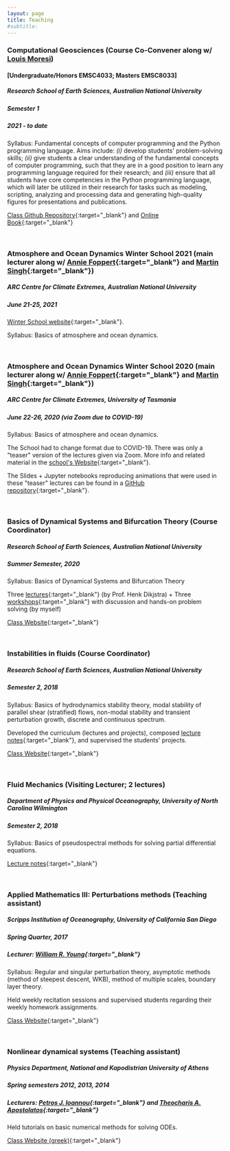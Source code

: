 ```yaml
---
layout: page
title: Teaching
#subtitle:
---
```



### Computational Geosciences (Course Co-Convener along w/ [Louis Moresi](http://www.moresi.info))
#### [Undergraduate/Honors EMSC4033; Masters EMSC8033]
##### Research School of Earth Sciences, Australian National University
##### Semester 1
##### 2021 - to date

Syllabus: Fundamental concepts of computer programming and the Python programming language. Aims include: *(i)* develop students' problem-solving skills; *(ii)* give students a clear understanding of the fundamental concepts of computer programming, such that they are in a good position to learn any programming language required for their research; and *(iii)* ensure that all students have core competencies in the Python programming language, which will later be utilized in their research for tasks such as modeling, scripting, analyzing and processing data and generating high-quality figures for presentations and publications.

[Class Github Repository][EMSC4033-repo]{:target="_blank"} and [Online Book][EMSC4033-book]{:target="_blank"}

<br>


### Atmosphere and Ocean Dynamics Winter School 2021 (main lecturer along w/ [Annie Foppert](https://scholar.google.com/citations?user=kZ8lBdoAAAAJ&hl=en){:target="_blank"} and [Martin Singh](http://singh.sci.monash.edu){:target="_blank"})
##### ARC Centre for Climate Extremes, Australian National University
##### June 21-25, 2021

[Winter School website][clexwinterschool2021]{:target="_blank"}.

Syllabus: Basics of atmosphere and ocean dynamics.

<br>


### Atmosphere and Ocean Dynamics Winter School 2020 (main lecturer along w/ [Annie Foppert](https://scholar.google.com/citations?user=kZ8lBdoAAAAJ&hl=en){:target="_blank"} and [Martin Singh](http://singh.sci.monash.edu){:target="_blank"})
##### ARC Centre for Climate Extremes, University of Tasmania
##### June 22-26, 2020 (via Zoom due to COVID-19)

Syllabus: Basics of atmosphere and ocean dynamics.

The School had to change format due to COVID-19. There was only a "teaser" version
of the lectures given via Zoom. More info and related material in the [school's Website][clexwinterschool2020]{:target="_blank"}.

 The Slides + Jupyter notebooks reproducing animations that were used in these "teaser" lectures can be found in a [GitHub repository][clexwinterschool2020repo]{:target="_blank"}.

<br>

### Basics of Dynamical Systems and Bifurcation Theory (Course Coordinator)
##### Research School of Earth Sciences, Australian National University
##### Summer Semester, 2020

Syllabus: Basics of Dynamical Systems and Bifurcation Theory

Three [lectures][DSlectures]{:target="_blank"} (by Prof. Henk Dikjstra) + Three [workshops][DSworkshops]{:target="_blank"} with discussion and hands-on problem solving (by myself)

[Class Website][dynamicaslsystems-anu]{:target="_blank"}


<br>

### Instabilities in fluids (Course Coordinator)
##### Research School of Earth Sciences, Australian National University
##### Semester 2, 2018

Syllabus: Basics of hydrodynamics stability theory, modal stability of parallel shear (stratified) flows, non-modal stability and transient perturbation growth, discrete and continuous spectrum.

Developed the curriculum (lectures and projects), composed [lecture notes][instabilities-anu-notes]{:target="_blank"}, and supervised the students' projects.

[Class Website][instabilities-anu]{:target="_blank"}

<br>

### Fluid Mechanics (Visiting Lecturer; 2 lectures)
##### Department of Physics and Physical Oceanography, University of North Carolina Wilmington
##### Semester 2, 2018

Syllabus: Basics of pseudospectral methods for solving partial differential equations.

[Lecture notes][pseudospectral-uncw]{:target="_blank"}

<br>

### Applied Mathematics III: Perturbations methods (Teaching assistant)
##### Scripps Institution of Oceanography, University of California San Diego
##### Spring Quarter, 2017
##### Lecturer: [William R. Young][wryoung]{:target="_blank"}

Syllabus: Regular and singular perturbation theory, asymptotic methods (method of steepest descent, WKB), method of multiple scales, boundary layer theory.

Held weekly recitation sessions and supervised students regarding their weekly homework assignments.

[Class Website][appliedmath3-sio]{:target="_blank"}

<br>

### Nonlinear dynamical systems (Teaching assistant)
##### Physics Department, National and Kapodistrian University of Athens
##### Spring semesters 2012, 2013, 2014
##### Lecturers: [Petros J. Ioannou][pji]{:target="_blank"} and [Theocharis A. Apostolatos][thapostol]{:target="_blank"}

Held tutorials on basic numerical methods for solving ODEs.

[Class Website (greek)][nonlin-nkua]{:target="_blank"}



[clexwinterschool2020]: https://climateextremes.org.au/clex-virtual-winter-school-2020/
[clexwinterschool2021]: https://climateextremes.org.au/winter-school-2021-atmosphere-and-ocean-dynamics/
[clexwinterschool2020repo]: https://github.com/navidcy/CLExWinterSchool2020
[dynamicaslsystems-anu]: https://github.com/ClimateFluidPhysics-ANU/DynamicalSystems-BifurcationTheory
[DSlectures]: https://github.com/ClimateFluidPhysics-ANU/DynamicalSystems-BifurcationTheory/tree/master/lectures
[DSworkshops]: https://github.com/ClimateFluidPhysics-ANU/DynamicalSystems-BifurcationTheory/tree/master/workshops
[instabilities-anu]: https://github.com/navidcy/Instabilities-in-Fluids
[instabilities-anu-notes]: http://nbviewer.jupyter.org/github/navidcy/Instabilities-in-Fluids/tree/master/lectures/
[EMSC4033-book]: https://anu-rses-education.github.io/EMSC-4033/FrontPage.html
[EMSC4033-repo]: https://github.com/ANU-RSES-Education/EMSC-4033
[pseudospectral-uncw]: https://github.com/navidcy/PseudospectralTutorial/tree/master/UNCW2018
[appliedmath3-sio]: http://pordlabs.ucsd.edu/wryoung/SIO203C_Old.html
[nonlin-nkua]: http://users.uoa.gr/~pjioannou/nonlin/
[wryoung]: http://pordlabs.ucsd.edu/wryoung/
[pji]: http://users.uoa.gr/~pjioannou/
[thapostol]: http://users.uoa.gr/~thapostol/
